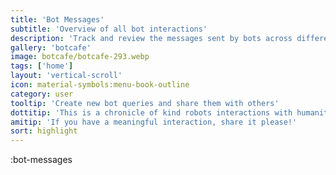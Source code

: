 ```yaml
---
title: 'Bot Messages'
subtitle: 'Overview of all bot interactions'
description: 'Track and review the messages sent by bots across different chatrooms.'
gallery: 'botcafe'
image: botcafe/botcafe-293.webp
tags: ['home']
layout: 'vertical-scroll'
icon: material-symbols:menu-book-outline
category: user
tooltip: 'Create new bot queries and share them with others'
dottitip: 'This is a chronicle of kind robots interactions with humanity.'
amitip: 'If you have a meaningful interaction, share it please!'
sort: highlight
---
```


:bot-messages
